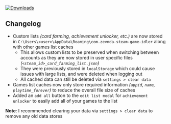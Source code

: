 [![Downloads](https://img.shields.io/github/downloads/zevnda/steam-game-idler/1.8.5/total?style=for-the-badge&logo=github&color=137eb5)](https://github.com/zevnda/steam-game-idler/releases/download/1.8.5/Steam.Game.Idler_1.8.5_x64-setup.exe)

## Changelog
- Custom lists *(card farming, achievement unlocker, etc.)* are now stored in `C:\Users\<user>\AppData\Roaming\com.zevnda.steam-game-idler` along with other games list caches
  - This allows custom lists to be preserved when switching between accounts as they are now stored in user specific files *(`<steam_id>_card_farming_list.json`)*
  - They were previously stored in `localStorage` which could cause issues with large lists, and were deleted when logging out
  - All cached data can still be deleted via `settings > clear data`
- Games list caches now only store required information *(`appid`, `name`, `playtime_forever`)* to reduce the overall file size of caches
- Added an `add all` button to the `edit list modal` for `achievement unlocker` to easily add all of your games to the list

**Note**: I recommended clearing your data via `settings > clear data` to remove any old data stores